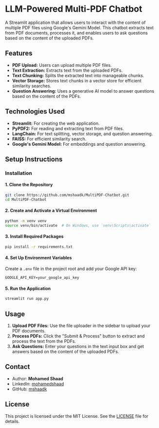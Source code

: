 # LLM-Powered Multi-PDF Chatbot
A Streamlit application that allows users to interact with the content of multiple PDF files using Google's Gemini Model. This chatbot extracts text from PDF documents, processes it, and enables users to ask questions based on the content of the uploaded PDFs.

## Features
- **PDF Upload:** Users can upload multiple PDF files.
- **Text Extraction:** Extracts text from the uploaded PDFs.
- **Text Chunking:** Splits the extracted text into manageable chunks.
- **Vector Storage:** Stores text chunks in a vector store for efficient similarity searches.
- **Question Answering:** Uses a generative AI model to answer questions based on the content of the PDFs.

## Technologies Used
- **Streamlit:** For creating the web application.
- **PyPDF2:** For reading and extracting text from PDF files.
- **LangChain:** For text splitting, vector storage, and question answering.
- **FAISS:** For efficient similarity search.
- **Google's Gemini Model:** For embeddings and question answering.

## Setup Instructions
### Installation

#### 1. Clone the Repository

```bash
git clone https://github.com/mshaadk/MultiPDF-Chatbot.git
cd MultiPDF-Chatbot
```

#### 2. Create and Activate a Virtual Environment

```bash
python -m venv venv
source venv/bin/activate  # On Windows, use `venv\Scripts\activate`
```

#### 3. Install Required Packages

```bash
pip install -r requirements.txt
```

#### 4. Set Up Environment Variables

Create a `.env` file in the project root and add your Google API key:

```env
GOOGLE_API_KEY=your_google_api_key
```

#### 5. Run the Application

```bash
streamlit run app.py
```

## Usage
1. **Upload PDF Files:** Use the file uploader in the sidebar to upload your PDF documents.
2. **Process PDFs:** Click the "Submit & Process" button to extract and process the text from the PDFs.
3. **Ask Questions:** Enter your questions in the text input box and get answers based on the content of the uploaded PDFs.

## Contact
- Author: **Mohamed Shaad**
- LinkedIn: [mohamedshaad](https://www.linkedin.com/in/mohamedshaad/)
- GitHub: [mshaadk](https://github.com/mshaadk)

## License
This project is licensed under the MIT License. See the [LICENSE](LICENSE.txt) file for details.
